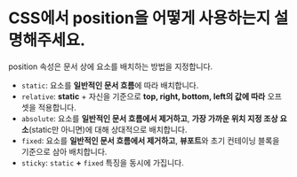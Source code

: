 # CSS에서 position을 어떻게 사용하는지 설명해주세요.

position 속성은 문서 상에 요소를 배치하는 방법을 지정합니다.

- `static`: 요소를 **일반적인 문서 흐름**에 따라 배치합니다.
- `relative`: **static** + 자신을 기준으로 **top, right, bottom, left의 값에 따라** 오프셋을 적용합니다.
- `absolute`: 요소를 **일반적인 문서 흐름에서 제거하고**, **가장 가까운 위치 지정 조상 요소**(static만 아니면)에 대해 상대적으로 배치합니다.
- `fixed`: 요소를 **일반적인 문서 흐름에서 제거하고**, **뷰포트**와 초기 컨테이닝 블록을 기준으로 삼아 배치합니다.
- `sticky`: `static` **+** `fixed` 특징을 동시에 가집니다.
